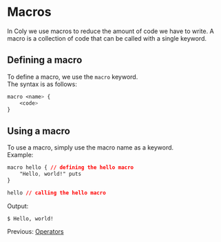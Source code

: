 # Macros

In Coly we use macros to reduce the amount of code we have to write.
A macro is a collection of code that can be called with a single keyword.

## Defining a macro

To define a macro, we use the `macro` keyword.\
The syntax is as follows:

```css
macro <name> {
    <code>
}
```

## Using a macro

To use a macro, simply use the macro name as a keyword.\
Example:

```css
macro hello { // defining the hello macro
    "Hello, world!" puts
}

hello // calling the hello macro
```

Output:
```
$ Hello, world!
```

Previous: [Operators](operators.md)